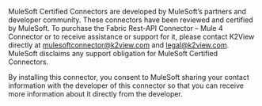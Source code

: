 MuleSoft Certified Connectors are developed by MuleSoft’s partners and developer community. These connectors have been reviewed and certified by MuleSoft. To purchase the Fabric Rest-API Connector – Mule 4 Connector or to receive assistance or support for it, please contact K2View directly at mulesoftconnector@k2view.com and legal@k2view.com. MuleSoft disclaims any support obligation for MuleSoft Certified Connectors.

By installing this connector, you consent to MuleSoft sharing your contact information with the developer of this connector so that you can receive more information about it directly from the developer.
